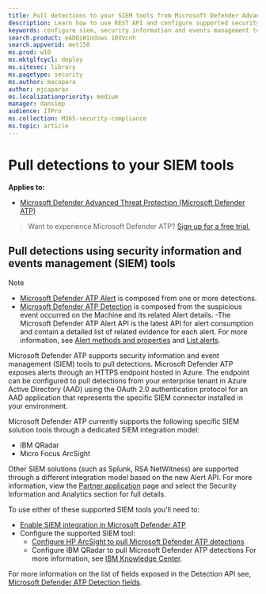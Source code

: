 ```yaml
---
title: Pull detections to your SIEM tools from Microsoft Defender Advanced Threat Protection
description: Learn how to use REST API and configure supported security information and events management tools to receive and pull detections.
keywords: configure siem, security information and events management tools, splunk, arcsight, custom indicators, rest api, alert definitions, indicators of compromise
search.product: eADQiWindows 10XVcnh
search.appverid: met150
ms.prod: w10
ms.mktglfcycl: deploy
ms.sitesec: library
ms.pagetype: security
ms.author: macapara
author: mjcaparas
ms.localizationpriority: medium
manager: dansimp
audience: ITPro
ms.collection: M365-security-compliance 
ms.topic: article
---
```


# Pull detections to your SIEM tools

**Applies to:**

- [Microsoft Defender Advanced Threat Protection (Microsoft Defender ATP)](https://go.microsoft.com/fwlink/p/?linkid=2069559)

>Want to experience Microsoft Defender ATP? [Sign up for a free trial.](https://www.microsoft.com/microsoft-365/windows/microsoft-defender-atp?ocid=docs-wdatp-configuresiem-abovefoldlink) 

## Pull detections using security information and events management (SIEM) tools

>[!Note]
>- [Microsoft Defender ATP Alert](alerts.md) is composed from one or more detections.
>- [Microsoft Defender ATP Detection](api-portal-mapping.md) is composed from the suspicious event occurred on the Machine and its related Alert details.
>-The Microsoft Defender ATP Alert API is the latest API for alert consumption and contain a detailed list of related evidence for each alert. For more information, see [Alert methods and properties](alerts.md) and [List alerts](get-alerts.md).

Microsoft Defender ATP supports security information and event management (SIEM) tools to pull detections. Microsoft Defender ATP exposes alerts through an HTTPS endpoint hosted in Azure. The endpoint can be configured to pull detections from your enterprise tenant in Azure Active Directory (AAD) using the OAuth 2.0 authentication protocol for an AAD application that represents the specific SIEM connector installed in your environment.


Microsoft Defender ATP currently supports the following specific SIEM solution tools through a dedicated SIEM integration model:

- IBM QRadar
- Micro Focus ArcSight

Other SIEM solutions (such as Splunk, RSA NetWitness) are supported through a different integration model based on the new Alert API. For more information, view the [Partner application](https://df.securitycenter.microsoft.com/interoperability/partners) page and select the Security Information and Analytics section for full details.

To use either of these supported SIEM tools you'll need to:

- [Enable SIEM integration in Microsoft Defender ATP](enable-siem-integration.md)
- Configure the supported SIEM tool:
     - [Configure HP ArcSight to pull Microsoft Defender ATP detections](configure-arcsight.md)
     - Configure IBM QRadar to pull Microsoft Defender ATP detections For more information, see [IBM Knowledge Center](https://www.ibm.com/support/knowledgecenter/SS42VS_DSM/com.ibm.dsm.doc/c_dsm_guide_MS_Win_Defender_ATP_overview.html?cp=SS42VS_7.3.1).

For more information on the list of fields exposed in the Detection API see, [Microsoft Defender ATP Detection fields](api-portal-mapping.md).



